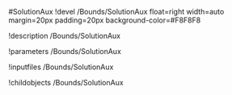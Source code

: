 <!-- MOOSE Object Documentation Stub: Remove this when content is added. -->
#SolutionAux
!devel /Bounds/SolutionAux float=right width=auto margin=20px padding=20px background-color=#F8F8F8

!description /Bounds/SolutionAux

!parameters /Bounds/SolutionAux

!inputfiles /Bounds/SolutionAux

!childobjects /Bounds/SolutionAux
